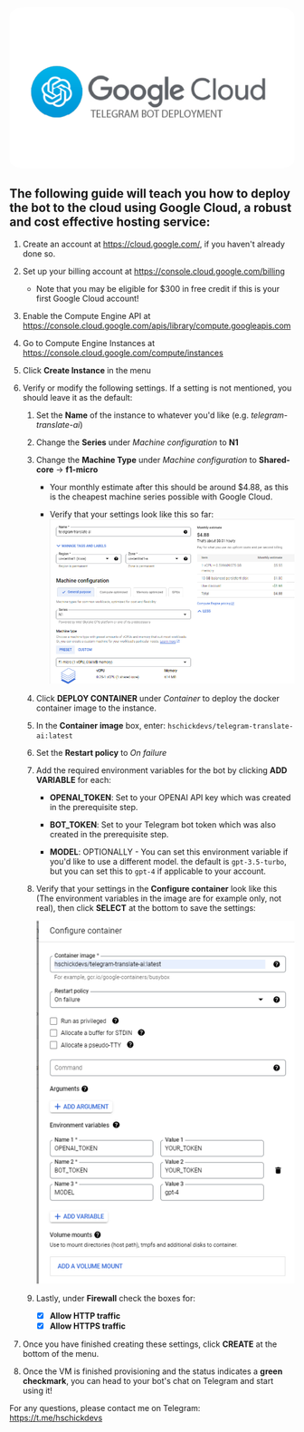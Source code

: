 
<div align="center">
    <img src="./header.png" style="border-radius: 5%;">
</div>

## The following guide will teach you how to deploy the bot to the cloud using Google Cloud, a robust and cost effective hosting service:

1. Create an account at https://cloud.google.com/, if you haven't already done so.

2. Set up your billing account at https://console.cloud.google.com/billing

    * Note that you may be eligible for $300 in free credit if this is your first Google Cloud account!

3. Enable the Compute Engine API at https://console.cloud.google.com/apis/library/compute.googleapis.com

4. Go to Compute Engine Instances at https://console.cloud.google.com/compute/instances

5. Click **Create Instance** in the menu

6. Verify or modify the following settings. If a setting is not mentioned, you should leave it as the default:

    1. Set the **Name** of the instance to whatever you'd like (e.g. _telegram-translate-ai_)

    2. Change the **Series** under _Machine configuration_ to **N1**
    
    3. Change the **Machine Type** under _Machine configuration_ to **Shared-core** -> **f1-micro**

        * Your monthly estimate after this should be around $4.88, as this is the cheapest machine series possible with Google Cloud.
        
        * Verify that your settings look like this so far:
            ![Alt text](image2.png)
        
    4. Click **DEPLOY CONTAINER** under _Container_ to deploy the docker container image to the instance.

    5. In the **Container image** box, enter: `hschickdevs/telegram-translate-ai:latest`

    6. Set the **Restart policy** to _On failure_

    7. Add the required environment variables for the bot by clicking **ADD VARIABLE** for each:

        * **OPENAI_TOKEN**: Set to your OPENAI API key which was created in the prerequisite step.

        * **BOT_TOKEN**: Set to your Telegram bot token which was also created in the prerequisite step.

        * **MODEL**: OPTIONALLY - You can set this environment variable if you'd like to use a different model. the default is `gpt-3.5-turbo`, but you can set this to `gpt-4` if applicable to your account.

    8. Verify that your settings in the **Configure container** look like this (The environment variables in the image are for example only, not real), then click **SELECT** at the bottom to save the settings:

        ![Alt text](image3.png)

    9. Lastly, under **Firewall** check the boxes for:
        - [X] **Allow HTTP traffic**
        - [X] **Allow HTTPS traffic**

7. Once you have finished creating these settings, click **CREATE** at the bottom of the menu.

8. Once the VM is finished provisioning and the status indicates a **green checkmark**, you can head to your bot's chat on Telegram and start using it!

For any questions, please contact me on Telegram: https://t.me/hschickdevs